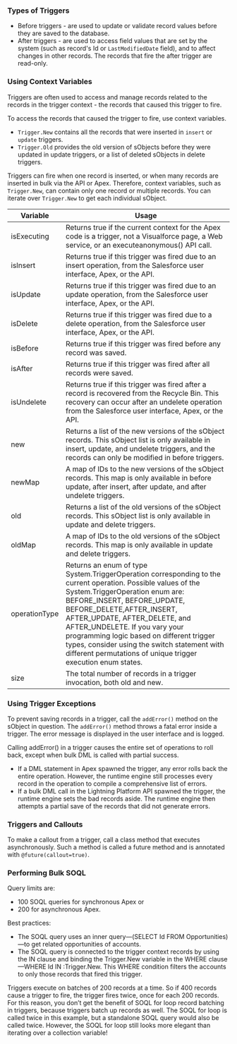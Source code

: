 ### Types of Triggers

* Before triggers - are used to update or validate record values before they are saved to the database.
* After triggers - are used to access field values that are set by the system (such as record's Id or `LastModifiedDate` field), and to affect changes in other records.  The records that fire the after trigger are read-only.

### Using Context Variables
Triggers are often used to access and manage records related to the records in the trigger context - the records that caused this trigger to fire.

To access the records that caused the trigger to fire, use context variables. 
* `Trigger.New` contains all the records that were inserted in `insert` or `update` triggers. 
* `Trigger.Old` provides the old version of sObjects before they were updated in update triggers, or a list of deleted sObjects in delete triggers. 

Triggers can fire when one record is inserted, or when many records are inserted in bulk via the API or Apex. Therefore, context variables, such as `Trigger.New`, can contain only one record or multiple records. You can iterate over `Trigger.New` to get each individual sObject.

| Variable | Usage |
| --- | --- |
| isExecuting | Returns true if the current context for the Apex code is a trigger, not a Visualforce page, a Web service, or an executeanonymous() API call. |
| isInsert | Returns true if this trigger was fired due to an insert operation, from the Salesforce user interface, Apex, or the API. |
| isUpdate | Returns true if this trigger was fired due to an update operation, from the Salesforce user interface, Apex, or the API. |
| isDelete | Returns true if this trigger was fired due to a delete operation, from the Salesforce user interface, Apex, or the API. | 
| isBefore | Returns true if this trigger was fired before any record was saved. |
| isAfter | Returns true if this trigger was fired after all records were saved. |
| isUndelete | Returns true if this trigger was fired after a record is recovered from the Recycle Bin. This recovery can occur after an undelete operation from the Salesforce user interface, Apex, or the API. |
| new | Returns a list of the new versions of the sObject records.  This sObject list is only available in insert, update, and undelete triggers, and the records can only be modified in before triggers. |
| newMap | A map of IDs to the new versions of the sObject records.  This map is only available in before update, after insert, after update, and after undelete triggers. |
| old | Returns a list of the old versions of the sObject records.  This sObject list is only available in update and delete triggers. |
| oldMap | A map of IDs to the old versions of the sObject records.  This map is only available in update and delete triggers. |
| operationType | Returns an enum of type System.TriggerOperation corresponding to the current operation.  Possible values of the System.TriggerOperation enum are: BEFORE_INSERT, BEFORE_UPDATE, BEFORE_DELETE,AFTER_INSERT, AFTER_UPDATE, AFTER_DELETE, and AFTER_UNDELETE. If you vary your programming logic based on different trigger types, consider using the switch statement with different permutations of unique trigger execution enum states. |
| size | The total number of records in a trigger invocation, both old and new. |

### Using Trigger Exceptions
To prevent saving records in a trigger, call the `addError()` method on the sObject in question.  The `addError()` method throws a fatal error inside a trigger.  The error message is displayed in the user interface and is logged.

Calling addError() in a trigger causes the entire set of operations to roll back, except when bulk DML is called with partial success.
* If a DML statement in Apex spawned the trigger, any error rolls back the entire operation. However, the runtime engine still processes every record in the operation to compile a comprehensive list of errors.
* If a bulk DML call in the Lightning Platform API spawned the trigger, the runtime engine sets the bad records aside. The runtime engine then attempts a partial save of the records that did not generate errors.

### Triggers and Callouts
To make a callout from a trigger, call a class method that executes asynchronously.  Such a method is called a future method and is annotated with `@future(callout=true)`.  

### Performing Bulk SOQL
Query limits are:
* 100 SOQL queries for synchronous Apex or 
* 200 for asynchronous Apex.

Best practices:
* The SOQL query uses an inner query—(SELECT Id FROM Opportunities)—to get related opportunities of accounts.
* The SOQL query is connected to the trigger context records by using the IN clause and binding the Trigger.New variable in the WHERE clause—WHERE Id IN :Trigger.New. This WHERE condition filters the accounts to only those records that fired this trigger.

Triggers execute on batches of 200 records at a time. So if 400 records cause a trigger to fire, the trigger fires twice, once for each 200 records. For this reason, you don’t get the benefit of SOQL for loop record batching in triggers, because triggers batch up records as well. The SOQL for loop is called twice in this example, but a standalone SOQL query would also be called twice. However, the SOQL for loop still looks more elegant than iterating over a collection variable!
